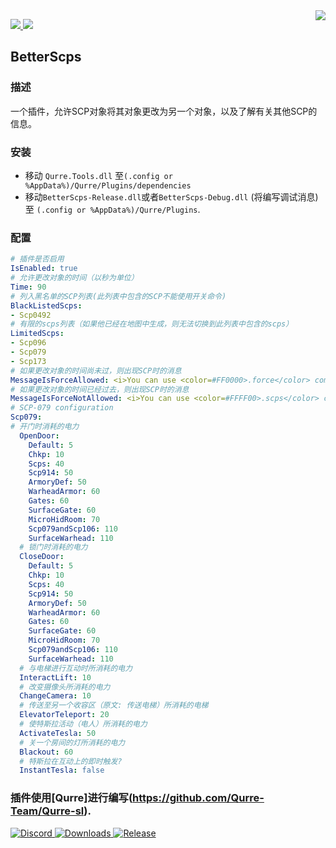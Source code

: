 <img src="https://cdn.fydne.xyz/qurre/Qurre-web_ol.gif" align="right" />
<p>
   <a href="https://github.com/I-Aureate-I/BetterScps/releases/latest">
     <img src="https://img.shields.io/github/downloads/I-Aureate-I/BetterScps/total.svg" />
   </a>
   <a href="https://github.com/I-Aureate-I/BetterScps/commits/master">
     <img src="https://img.shields.io/github/commits-since/I-Aureate-I/BetterScps/latest?include_prereleases" />
   </a>
</p>

## BetterScps
### 描述
一个插件，允许SCP对象将其对象更改为另一个对象，以及了解有关其他SCP的信息。
### 安装
* 移动 `Qurre.Tools.dll` 至`(.config or %AppData%)/Qurre/Plugins/dependencies`
* 移动`BetterScps-Release.dll`或者`BetterScps-Debug.dll` (将编写调试消息)至 `(.config or %AppData%)/Qurre/Plugins`.
### 配置
```yaml
# 插件是否启用
IsEnabled: true
# 允许更改对象的时间（以秒为单位）
Time: 90
# 列入黑名单的SCP列表(此列表中包含的SCP不能使用开关命令)
BlackListedScps:
- Scp0492
# 有限的scps列表（如果他已经在地图中生成，则无法切换到此列表中包含的scps）
LimitedScps:
- Scp096
- Scp079
- Scp173
# 如果更改对象的时间尚未过，则出现SCP时的消息
MessageIsForceAllowed: <i>You can use <color=#FF0000>.force</color> command to switch your object or <color=#FFFF00>.scps</color> command to find out the status of all objects</i>
# 如果更改对象的时间已经过去，则出现SCP时的消息
MessageIsForceNotAllowed: <i>You can use <color=#FFFF00>.scps</color> command to find out the status of all objects</i>
# SCP-079 configuration
Scp079:
# 开门时消耗的电力
  OpenDoor:
    Default: 5
    Chkp: 10
    Scps: 40
    Scp914: 50
    ArmoryDef: 50
    WarheadArmor: 60
    Gates: 60
    SurfaceGate: 60
    MicroHidRoom: 70
    Scp079andScp106: 110
    SurfaceWarhead: 110
  # 锁门时消耗的电力
  CloseDoor:
    Default: 5
    Chkp: 10
    Scps: 40
    Scp914: 50
    ArmoryDef: 50
    WarheadArmor: 60
    Gates: 60
    SurfaceGate: 60
    MicroHidRoom: 70
    Scp079andScp106: 110
    SurfaceWarhead: 110
  # 与电梯进行互动时所消耗的电力
  InteractLift: 10
  # 改变摄像头所消耗的电力
  ChangeCamera: 10
  # 传送至另一个收容区（原文: 传送电梯）所消耗的电梯
  ElevatorTeleport: 20
  # 使特斯拉活动（电人）所消耗的电力
  ActivateTesla: 50
  # 关一个房间的灯所消耗的电力
  Blackout: 60
  # 特斯拉在互动上的即时触发?
  InstantTesla: false
```
### 插件使用[Qurre]进行编写(https://github.com/Qurre-Team/Qurre-sl).  
<p>
 <a href="https://discord.gg/zGUqfJQebn" alt="Discord">
    <img src="https://discord.com/api/guilds/779412392651653130/embed.png" alt="Discord"/>
 </a>
 <a href="https://github.com/Qurre-Team/Qurre-sl/releases/latest" alt="Downloads">
    <img src="https://img.shields.io/github/downloads/Qurre-Team/Qurre-sl/total?color=%2300b813&style=plastic" alt="Downloads"/>
 </a>
 <a href="https://github.com/Qurre-Team/Qurre-sl/releases/latest" alt="Release">
    <img src="https://img.shields.io/github/v/release/Qurre-Team/Qurre-sl.svg?style=plastic" alt="Release"/>
 </a>
</p>
